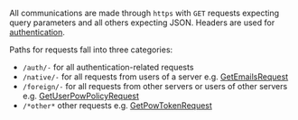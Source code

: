 All communications are made through `https` with `GET` requests expecting query parameters and all others expecting JSON. Headers are used for [authentication](Authentication%20Flow.md).

Paths for requests fall into three categories:
- `/auth/-` for all authentication-related requests
- `/native/-` for all requests from users of a server e.g. [GetEmailsRequest](../generated/routes/native/get_emails/GetEmailsRequest.md)
- `/foreign/-` for all requests from other servers or users of other servers e.g. [GetUserPowPolicyRequest](../generated/routes/foreign/get_user_pow_policy/GetUserPowPolicyRequest.md)
- `/*other*` other requests e.g. [GetPowTokenRequest](../generated/routes/foreign/get_pow_token/GetPowTokenRequest.md)
